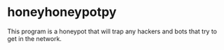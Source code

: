 # honeyhoneypotpy

This program is a honeypot that will trap any hackers and bots that try to get in the network.
